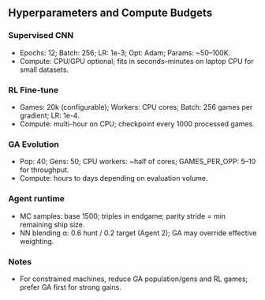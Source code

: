 ## Hyperparameters and Compute Budgets

### Supervised CNN
- Epochs: 12; Batch: 256; LR: 1e-3; Opt: Adam; Params: ~50–100K.
- Compute: CPU/GPU optional; fits in seconds–minutes on laptop CPU for small datasets.

### RL Fine-tune
- Games: 20k (configurable); Workers: CPU cores; Batch: 256 games per gradient; LR: 1e-4.
- Compute: multi-hour on CPU; checkpoint every 1000 processed games.

### GA Evolution
- Pop: 40; Gens: 50; CPU workers: ~half of cores; GAMES_PER_OPP: 5–10 for throughput.
- Compute: hours to days depending on evaluation volume.

### Agent runtime
- MC samples: base 1500; triples in endgame; parity stride = min remaining ship size.
- NN blending α: 0.6 hunt / 0.2 target (Agent 2); GA may override effective weighting.

### Notes
- For constrained machines, reduce GA population/gens and RL games; prefer GA first for strong gains.
